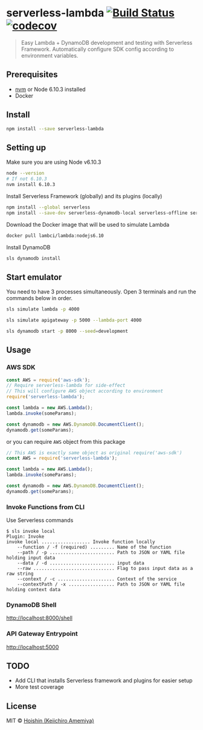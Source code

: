 # serverless-lambda [![Build Status](https://travis-ci.org/Hoishin/serverless-lambda.svg?branch=master)](https://travis-ci.org/Hoishin/serverless-lambda) [![codecov](https://codecov.io/gh/Hoishin/serverless-lambda/badge.svg?branch=master)](https://codecov.io/gh/Hoishin/serverless-lambda?branch=master)

> Easy Lambda + DynamoDB development and testing with Serverless Framework. Automatically configure SDK config according to environment variables.

## Prerequisites

- [nvm](https://github.com/creationix/nvm#install-script) or Node 6.10.3 installed
- Docker

## Install

```sh
npm install --save serverless-lambda
```

## Setting up

Make sure you are using Node v6.10.3

```sh
node --version
# If not 6.10.3
nvm install 6.10.3
```

Install Serverless Framework (globally) and its plugins (locally)

```sh
npm install --global serverless
npm install --save-dev serverless-dynamodb-local serverless-offline serverless-plugin-simulate
```

Download the Docker image that will be used to simulate Lambda

```sh
docker pull lambci/lambda:nodejs6.10
```

Install DynamoDB

```sh
sls dynamodb install
```

## Start emulator

You need to have 3 processes simultaneously. Open 3 terminals and run the commands below in order.

```sh
sls simulate lambda -p 4000
```

```sh
sls simulate apigateway -p 5000 --lambda-port 4000
```

```sh
sls dynamodb start -p 8000 --seed=development
```

## Usage

### AWS SDK

```js
const AWS = require('aws-sdk');
// Require serverless-lambda for side-effect
// This will configure AWS object according to environment
require('serverless-lambda');

const lambda = new AWS.Lambda();
lambda.invoke(someParams);

const dynamodb = new AWS.DynamoDB.DocumentClient();
dynamodb.get(someParams);
```

or you can require `AWS` object from this package

```js
// This AWS is exactly same object as original require('aws-sdk')
const AWS = require('serverless-lambda');

const lambda = new AWS.Lambda();
lambda.invoke(someParams);

const dynamodb = new AWS.DynamoDB.DocumentClient();
dynamodb.get(someParams);
```

### Invoke Functions from CLI

Use Serverless commands

```
$ sls invoke local
Plugin: Invoke
invoke local .................. Invoke function locally
    --function / -f (required) ......... Name of the function
    --path / -p ........................ Path to JSON or YAML file holding input data
    --data / -d ........................ input data
    --raw .............................. Flag to pass input data as a raw string
    --context / -c ..................... Context of the service
    --contextPath / -x ................. Path to JSON or YAML file holding context data
```

### DynamoDB Shell

[http://localhost:8000/shell](http://localhost:8000/shell)

### API Gateway Entrypoint

[http://localhost:5000](http://localhost:5000)

## TODO

- Add CLI that installs Serverless framework and plugins for easier setup
- More test coverage

## License

MIT © [Hoishin (Keiichiro Amemiya)](https://github.com/Hoishin)
